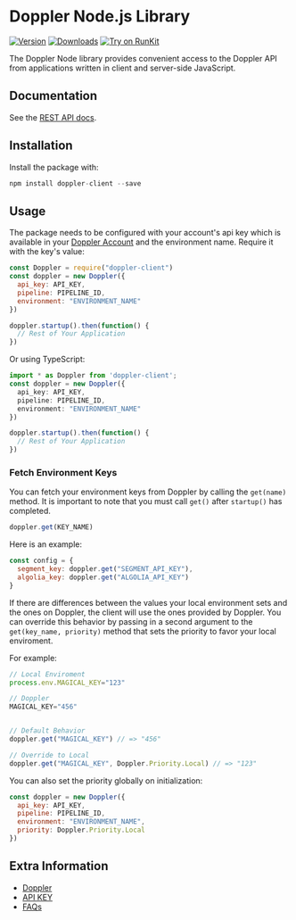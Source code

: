 # Doppler Node.js Library

[![Version](https://img.shields.io/npm/v/doppler-client.svg)](https://www.npmjs.org/package/doppler-client)
[![Downloads](https://img.shields.io/npm/dm/doppler-client.svg)](https://www.npmjs.com/package/doppler-client)
[![Try on RunKit](https://badge.runkitcdn.com/doppler-client.svg)](https://runkit.com/npm/doppler-client)

The Doppler Node library provides convenient access to the Doppler API from
applications written in client and server-side JavaScript.

## Documentation

See the [REST API docs](https://help.doppler.market).

## Installation

Install the package with:
``` js
npm install doppler-client --save
```

## Usage

The package needs to be configured with your account's api key which is
available in your [Doppler Account](https://doppler.market/account) and the environment name. Require it with the key's value:

``` js
const Doppler = require("doppler-client")
const doppler = new Doppler({
  api_key: API_KEY,
  pipeline: PIPELINE_ID,
  environment: "ENVIRONMENT_NAME"
})

doppler.startup().then(function() {
  // Rest of Your Application
})
```


Or using TypeScript:

``` ts
import * as Doppler from 'doppler-client';
const doppler = new Doppler({
  api_key: API_KEY,
  pipeline: PIPELINE_ID,
  environment: "ENVIRONMENT_NAME"
})

doppler.startup().then(function() {
  // Rest of Your Application
})
```

### Fetch Environment Keys

You can fetch your environment keys from Doppler by calling the `get(name)` method. It is important to
note that you must call `get()` after `startup()` has completed.

``` js
doppler.get(KEY_NAME)
```

Here is an example:

``` js
const config = {
  segment_key: doppler.get("SEGMENT_API_KEY"),
  algolia_key: doppler.get("ALGOLIA_API_KEY")
}

```


If there are differences between the values your local environment sets and the ones on Doppler, the client will
use the ones provided by Doppler. You can override this behavior by passing in a second argument to
the `get(key_name, priority)` method that sets the priority to favor your local enviroment.

For example:

``` js
// Local Enviroment
process.env.MAGICAL_KEY="123"

// Doppler
MAGICAL_KEY="456"


// Default Behavior
doppler.get("MAGICAL_KEY") // => "456"

// Override to Local
doppler.get("MAGICAL_KEY", Doppler.Priority.Local) // => "123"
```

You can also set the priority globally on initialization:

``` js
const doppler = new Doppler({
  api_key: API_KEY,
  pipeline: PIPELINE_ID,
  environment: "ENVIRONMENT_NAME",
  priority: Doppler.Priority.Local
})

```


## Extra Information

- [Doppler](https://doppler.market)
- [API KEY](https://doppler.market/account)
- [FAQs](https://help.doppler.market)

